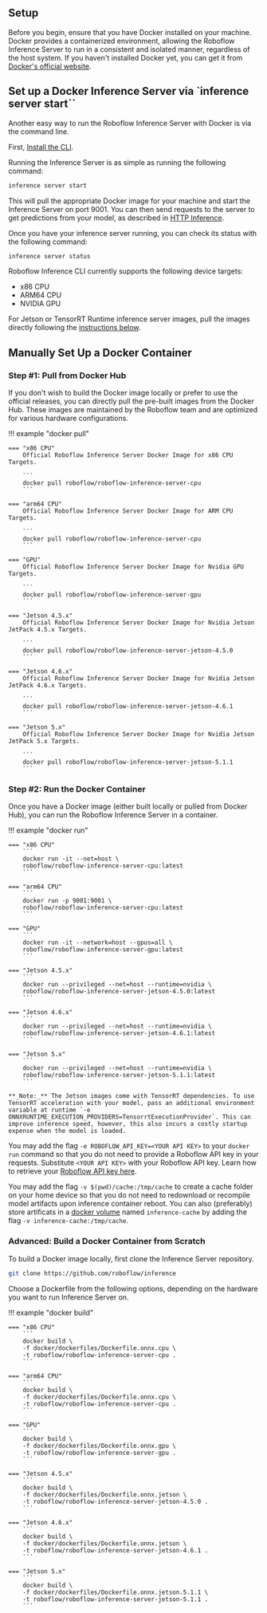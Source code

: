 ## Setup

Before you begin, ensure that you have Docker installed on your machine. Docker provides a containerized environment,
allowing the Roboflow Inference Server to run in a consistent and isolated manner, regardless of the host system. If
you haven't installed Docker yet, you can get it from <a href="https://www.docker.com/get-started" target="_blank">Docker's official website</a>.

## Set up a Docker Inference Server via `inference server start``

Another easy way to run the Roboflow Inference Server with Docker is via the command line.

First, [Install the CLI](../index.md#cli).

Running the Inference Server is as simple as running the following command:

```bash
inference server start
```

This will pull the appropriate Docker image for your machine and start the Inference Server on port 9001. You can then send requests to the server to get predictions from your model, as described in [HTTP Inference](http_inference.md).

Once you have your inference server running, you can check its status with the following command:

```bash
inference server status
```

Roboflow Inference CLI currently supports the following device targets:

- x86 CPU
- ARM64 CPU
- NVIDIA GPU

For Jetson or TensorRT Runtime inference server images, pull the images directly following the [instructions below](#pull-from-docker-hub).

## Manually Set Up a Docker Container

### Step #1: Pull from Docker Hub

If you don't wish to build the Docker image locally or prefer to use the official releases, you can directly pull the
pre-built images from the Docker Hub. These images are maintained by the Roboflow team and are optimized for various
hardware configurations.

!!! example "docker pull"

    === "x86 CPU"
        Official Roboflow Inference Server Docker Image for x86 CPU Targets.

        ```
        docker pull roboflow/roboflow-inference-server-cpu
        ```

    === "arm64 CPU"
        Official Roboflow Inference Server Docker Image for ARM CPU Targets.

        ```
        docker pull roboflow/roboflow-inference-server-cpu
        ```

    === "GPU"
        Official Roboflow Inference Server Docker Image for Nvidia GPU Targets.

        ```
        docker pull roboflow/roboflow-inference-server-gpu
        ```

    === "Jetson 4.5.x"
        Official Roboflow Inference Server Docker Image for Nvidia Jetson JetPack 4.5.x Targets.

        ```
        docker pull roboflow/roboflow-inference-server-jetson-4.5.0
        ```

    === "Jetson 4.6.x"
        Official Roboflow Inference Server Docker Image for Nvidia Jetson JetPack 4.6.x Targets.

        ```
        docker pull roboflow/roboflow-inference-server-jetson-4.6.1
        ```

    === "Jetson 5.x"
        Official Roboflow Inference Server Docker Image for Nvidia Jetson JetPack 5.x Targets.

        ```
        docker pull roboflow/roboflow-inference-server-jetson-5.1.1
        ```

### Step #2: Run the Docker Container

Once you have a Docker image (either built locally or pulled from Docker Hub), you can run the Roboflow Inference
Server in a container.

!!! example "docker run"

    === "x86 CPU"
        ```
        docker run -it --net=host \
        roboflow/roboflow-inference-server-cpu:latest
        ```

    === "arm64 CPU"
        ```
        docker run -p 9001:9001 \
        roboflow/roboflow-inference-server-cpu:latest
        ```

    === "GPU"
        ```
        docker run -it --network=host --gpus=all \
        roboflow/roboflow-inference-server-gpu:latest
        ```

    === "Jetson 4.5.x"
        ```
        docker run --privileged --net=host --runtime=nvidia \
        roboflow/roboflow-inference-server-jetson-4.5.0:latest
        ```

    === "Jetson 4.6.x"
        ```
        docker run --privileged --net=host --runtime=nvidia \
        roboflow/roboflow-inference-server-jetson-4.6.1:latest
        ```

    === "Jetson 5.x"
        ```
        docker run --privileged --net=host --runtime=nvidia \
        roboflow/roboflow-inference-server-jetson-5.1.1:latest
        ```

    **_Note:_** The Jetson images come with TensorRT dependencies. To use TensorRT acceleration with your model, pass an additional environment variable at runtime `-e ONNXRUNTIME_EXECUTION_PROVIDERS=TensorrtExecutionProvider`. This can improve inference speed, however, this also incurs a costly startup expense when the model is loaded.

You may add the flag `-e ROBOFLOW_API_KEY=<YOUR API KEY>` to your `docker run` command so that you do not need to provide a Roboflow API key in your requests. Substitute `<YOUR API KEY>` with your Roboflow API key. Learn how to retrieve your <a href="https://docs.roboflow.com/api-reference/authentication#retrieve-an-api-key" target="_blank">Roboflow API key here</a>.

You may add the flag `-v $(pwd)/cache:/tmp/cache` to create a cache folder on your home device so that you do not need to redownload or recompile model artifacts upon inference container reboot. You can also (preferably) store artificats in a <a href="https://docs.docker.com/storage/volumes/" target="_blank">docker volume</a> named `inference-cache` by adding the flag `-v inference-cache:/tmp/cache`.

### Advanced: Build a Docker Container from Scratch

To build a Docker image locally, first clone the Inference Server repository.

```bash
git clone https://github.com/roboflow/inference
```

Choose a Dockerfile from the following options, depending on the hardware you want to run Inference Server on.

!!! example "docker build"

    === "x86 CPU"
        ```
        docker build \
        -f docker/dockerfiles/Dockerfile.onnx.cpu \
        -t roboflow/roboflow-inference-server-cpu .
        ```

    === "arm64 CPU"
        ```
        docker build \
        -f docker/dockerfiles/Dockerfile.onnx.cpu \
        -t roboflow/roboflow-inference-server-cpu .
        ```

    === "GPU"
        ```
        docker build \
        -f docker/dockerfiles/Dockerfile.onnx.gpu \
        -t roboflow/roboflow-inference-server-gpu .
        ```

    === "Jetson 4.5.x"
        ```
        docker build \
        -f docker/dockerfiles/Dockerfile.onnx.jetson \
        -t roboflow/roboflow-inference-server-jetson-4.5.0 .
        ```

    === "Jetson 4.6.x"
        ```
        docker build \
        -f docker/dockerfiles/Dockerfile.onnx.jetson \
        -t roboflow/roboflow-inference-server-jetson-4.6.1 .
        ```

    === "Jetson 5.x"
        ```
        docker build \
        -f docker/dockerfiles/Dockerfile.onnx.jetson.5.1.1 \
        -t roboflow/roboflow-inference-server-jetson-5.1.1 .
        ```
